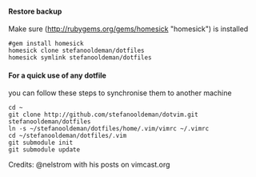 #### Restore backup

Make sure (http://rubygems.org/gems/homesick "homesick") is installed

    #gem install homesick
    homesick clone stefanooldeman/dotfiles
    homesick symlink stefanooldeman/dotfiles


#### For a quick use of any dotfile

you can follow these steps to synchronise them to another machine

    cd ~
    git clone http://github.com/stefanooldeman/dotvim.git stefanooldeman/dotfiles
    ln -s ~/stefanooldeman/dotfiles/home/.vim/vimrc ~/.vimrc
    cd ~/stefanooldeman/dotfiles/.vim
    git submodule init
    git submodule update

Credits: @nelstrom with his posts on vimcast.org

